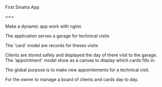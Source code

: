First Sinatra App

===

Make a dynamic app work with nginx

The application serves a garage for technical visits

The 'card' model are records for theses visits

Clients are stored safely and displayed the day of there visit to the garage.
The 'appointment' model show as a canvas to display which cards fills in.

The global purpose is to make new appointements for a technical visit.

For the owner to manage a board of clients and cards day to day.
